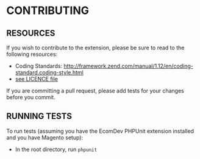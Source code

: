 # CONTRIBUTING

## RESOURCES

If you wish to contribute to the extension, please be sure to read to the following resources:

 -  Coding Standards:
    http://framework.zend.com/manual/1.12/en/coding-standard.coding-style.html
 -  [see LICENCE file](https://github.com/studioforty9/twilio/blob/master/LICENCE)

If you are committing a pull request, please add tests for your changes before you commit.

## RUNNING TESTS

To run tests (assuming you have the EcomDev PHPUnit extension installed and you have Magento setup):

- In the root directory, run `phpunit`
